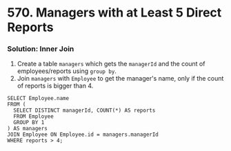 # 570. Managers with at Least 5 Direct Reports

### Solution: Inner Join

1. Create a table `managers` which gets the `managerId` and the count of employees/reports using `group by`.
2. Join `managers` with `Employee` to get the manager's name, only if the count of reports is bigger than 4.

```
SELECT Employee.name
FROM (
  SELECT DISTINCT managerId, COUNT(*) AS reports
  FROM Employee
  GROUP BY 1
) AS managers
JOIN Employee ON Employee.id = managers.managerId
WHERE reports > 4;
```